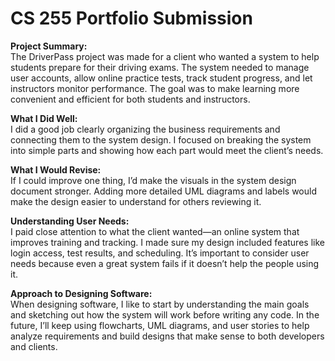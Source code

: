 # CS 255 Portfolio Submission

**Project Summary:**  
The DriverPass project was made for a client who wanted a system to help students prepare for their driving exams. The system needed to manage user accounts, allow online practice tests, track student progress, and let instructors monitor performance. The goal was to make learning more convenient and efficient for both students and instructors.

**What I Did Well:**  
I did a good job clearly organizing the business requirements and connecting them to the system design. I focused on breaking the system into simple parts and showing how each part would meet the client’s needs.

**What I Would Revise:**  
If I could improve one thing, I’d make the visuals in the system design document stronger. Adding more detailed UML diagrams and labels would make the design easier to understand for others reviewing it.

**Understanding User Needs:**  
I paid close attention to what the client wanted—an online system that improves training and tracking. I made sure my design included features like login access, test results, and scheduling. It’s important to consider user needs because even a great system fails if it doesn’t help the people using it.

**Approach to Designing Software:**  
When designing software, I like to start by understanding the main goals and sketching out how the system will work before writing any code. In the future, I’ll keep using flowcharts, UML diagrams, and user stories to help analyze requirements and build designs that make sense to both developers and clients.

